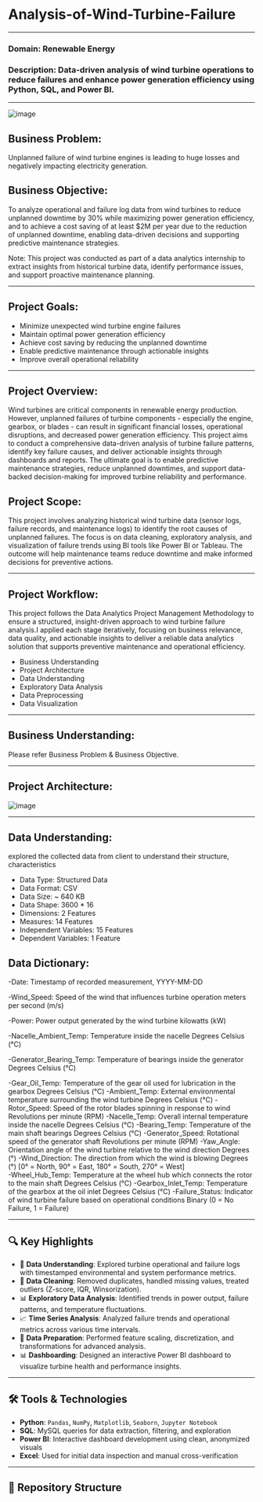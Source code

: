 # **Analysis-of-Wind-Turbine-Failure**
--------------------
### **Domain:** Renewable Energy
### **Description:** Data-driven analysis of wind turbine operations to reduce failures and enhance power generation efficiency using Python, SQL, and Power BI.
--------------------

![image](https://github.com/user-attachments/assets/1a3e19e3-16cc-46da-bd10-b1378db5c293)

## Business Problem:
Unplanned failure of wind turbine engines is leading to huge losses and negatively impacting electricity generation.

## Business Objective:
To analyze operational and failure log data from wind turbines to reduce unplanned downtime by 30% while maximizing power generation efficiency, and to achieve a cost saving of at least $2M per year due to the reduction of unplanned downtime, enabling data-driven decisions and supporting predictive maintenance strategies.

Note: This project was conducted as part of a data analytics internship to extract insights from historical turbine data, identify performance issues, and support proactive maintenance planning.

----------------------------

## Project Goals:
- Minimize unexpected wind turbine engine failures
- Maintain optimal power generation efficiency
- Achieve cost saving by reducing the unplanned downtime
- Enable predictive maintenance through actionable insights
- Improve overall operational reliability

----------------------------------

## Project Overview:
Wind turbines are critical components in renewable energy production. However, unplanned failures of turbine components - especially the engine, gearbox, or blades - can result in significant financial losses, operational disruptions, and decreased power generation efficiency. This project aims to conduct a comprehensive data-driven analysis of turbine failure patterns, identify key failure causes, and deliver actionable insights through dashboards and reports. The ultimate goal is to enable predictive maintenance strategies, reduce unplanned downtimes, and support data-backed decision-making for improved turbine reliability and performance.

## Project Scope:
This project involves analyzing historical wind turbine data (sensor logs, failure records, and maintenance logs) to identify the root causes of unplanned failures. The focus is on data cleaning, exploratory analysis, and visualization of failure trends using BI tools like Power BI or Tableau. The outcome will help maintenance teams reduce downtime and make informed decisions for preventive actions.

---------------------------------

## Project Workflow:
This project follows the Data Analytics Project Management Methodology to ensure a structured, insight-driven approach to wind turbine failure analysis.I applied each stage iteratively, focusing on business relevance, data quality, and actionable insights to deliver a reliable data analytics solution that supports preventive maintenance and operational efficiency.

- Business Understanding
- Project Architecture
- Data Understanding
- Exploratory Data Analysis
- Data Preprocessing
- Data Visualization

---------------------------------

## Business Understanding:
Please refer Business Problem & Business Objective.

---------------------------------

## Project Architecture:
![image](https://github.com/user-attachments/assets/82e513bd-8da5-4e44-b6de-d42197b6bec9)

---------------------------------

## Data Understanding:
explored the collected data from client to understand their structure, characteristics
- Data Type: Structured Data
- Data Format: CSV
- Data Size: ~ 640 KB
- Data Shape: 3600 * 16
- Dimensions: 2 Features
- Measures: 14 Features
- Independent Variables: 15 Features
- Dependent Variables: 1 Feature

## Data Dictionary:
-Date: Timestamp of recorded measurement, YYYY-MM-DD 

-Wind_Speed: Speed of the wind that influences turbine operation meters per second (m/s) 

-Power:  Power output generated by the wind turbine kilowatts (kW) 

-Nacelle_Ambient_Temp:  Temperature inside the nacelle Degrees Celsius (°C)   

-Generator_Bearing_Temp:  Temperature of bearings inside the generator Degrees Celsius (°C) 

-Gear_Oil_Temp:  Temperature of the gear oil used for lubrication in the gearbox Degrees Celsius (°C) 
-Ambient_Temp:  External environmental temperature surrounding the wind turbine Degrees Celsius (°C) 
-Rotor_Speed:  Speed of the rotor blades spinning in response to wind Revolutions per minute (RPM) 
-Nacelle_Temp:  Overall internal temperature inside the nacelle   Degrees Celsius (°C) 
-Bearing_Temp:  Temperature of the main shaft bearings Degrees Celsius (°C) 
-Generator_Speed:  Rotational speed of the generator shaft Revolutions per minute (RPM) 
-Yaw_Angle:  Orientation angle of the wind turbine relative to the wind direction Degrees (°) 
-Wind_Direction:  The direction from which the wind is blowing Degrees (°) [0° = North, 90° = East, 180° = South, 270° = West]  
-Wheel_Hub_Temp:  Temperature at the wheel hub which connects the rotor to the main shaft Degrees Celsius (°C) 
-Gearbox_Inlet_Temp:  Temperature of the gearbox at the oil inlet Degrees Celsius (°C) 
-Failure_Status:  Indicator of wind turbine failure based on operational conditions Binary (0 = No Failure, 1 = Failure)

---------------------------------












## 🔍 Key Highlights

- 📂 **Data Understanding**: Explored turbine operational and failure logs with timestamped environmental and system performance metrics.
- 🧹 **Data Cleaning**: Removed duplicates, handled missing values, treated outliers (Z-score, IQR, Winsorization).
- 📊 **Exploratory Data Analysis**: Identified trends in power output, failure patterns, and temperature fluctuations.
- 📈 **Time Series Analysis**: Analyzed failure trends and operational metrics across various time intervals.
- 🧪 **Data Preparation**: Performed feature scaling, discretization, and transformations for advanced analysis.
- 📊 **Dashboarding**: Designed an interactive Power BI dashboard to visualize turbine health and performance insights.

---

## 🛠️ Tools & Technologies

- **Python**: `Pandas`, `NumPy`, `Matplotlib`, `Seaborn`, `Jupyter Notebook`
- **SQL**: MySQL queries for data extraction, filtering, and exploration
- **Power BI**: Interactive dashboard development using clean, anonymized visuals
- **Excel**: Used for initial data inspection and manual cross-verification

---

## 📁 Repository Structure

